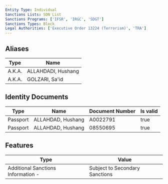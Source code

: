```yaml
---
Entity Type: Individual
Sanctions Lists: SDN List
Sanctions Programs: ['IFSR', 'IRGC', 'SDGT']
Sanctions Types: Block
Legal Authorities: ['Executive Order 13224 (Terrorism)', 'TRA']
---
```


## Aliases
| Type  | Name      | 
|-------|-----------|
| A.K.A. | ALLAHDADI, Hushang |
| A.K.A. | GOLZARI, Sa'id |

## Identity Documents
| Type  | Name      | Document Number | Is valid |
|-------|-----------|-----------------|----------|
| Passport | ALLAHDAD, Hushang | A0022791 | true |
| Passport | ALLAHDAD, Hushang | 08550695 | true |

## Features
| Type  | Value      |
|-------|------------|
| Additional Sanctions Information - | Subject to Secondary Sanctions |
